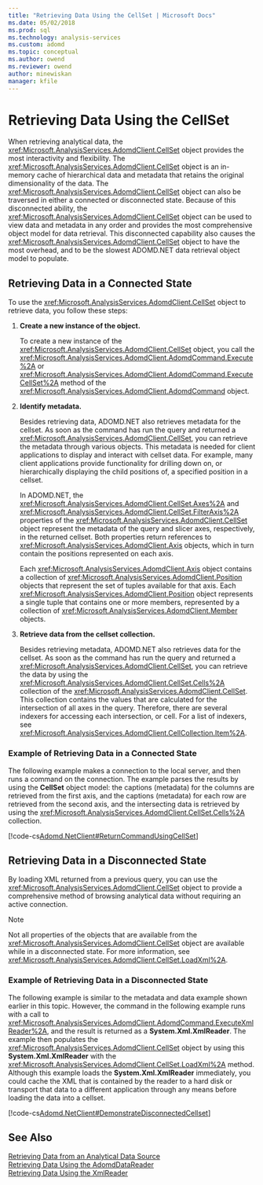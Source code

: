 ```yaml
---
title: "Retrieving Data Using the CellSet | Microsoft Docs"
ms.date: 05/02/2018
ms.prod: sql
ms.technology: analysis-services
ms.custom: adomd
ms.topic: conceptual
ms.author: owend
ms.reviewer: owend
author: minewiskan
manager: kfile
---
```

# Retrieving Data Using the CellSet
  When retrieving analytical data, the <xref:Microsoft.AnalysisServices.AdomdClient.CellSet> object provides the most interactivity and flexibility. The <xref:Microsoft.AnalysisServices.AdomdClient.CellSet> object is an in-memory cache of hierarchical data and metadata that retains the original dimensionality of the data. The <xref:Microsoft.AnalysisServices.AdomdClient.CellSet> object can also be traversed in either a connected or disconnected state. Because of this disconnected ability, the <xref:Microsoft.AnalysisServices.AdomdClient.CellSet> object can be used to view data and metadata in any order and provides the most comprehensive object model for data retrieval. This disconnected capability also causes the <xref:Microsoft.AnalysisServices.AdomdClient.CellSet> object to have the most overhead, and to be the slowest ADOMD.NET data retrieval object model to populate.  
  
## Retrieving Data in a Connected State  
 To use the <xref:Microsoft.AnalysisServices.AdomdClient.CellSet> object to retrieve data, you follow these steps:  
  
1.  **Create a new instance of the object.**  
  
     To create a new instance of the <xref:Microsoft.AnalysisServices.AdomdClient.CellSet> object, you call the <xref:Microsoft.AnalysisServices.AdomdClient.AdomdCommand.Execute%2A> or <xref:Microsoft.AnalysisServices.AdomdClient.AdomdCommand.ExecuteCellSet%2A> method of the <xref:Microsoft.AnalysisServices.AdomdClient.AdomdCommand> object.  
  
2.  **Identify metadata.**  
  
     Besides retrieving data, ADOMD.NET also retrieves metadata for the cellset. As soon as the command has run the query and returned a <xref:Microsoft.AnalysisServices.AdomdClient.CellSet>, you can retrieve the metadata through various objects. This metadata is needed for client applications to display and interact with cellset data. For example, many client applications provide functionality for drilling down on, or hierarchically displaying the child positions of, a specified position in a cellset.  
  
     In ADOMD.NET, the <xref:Microsoft.AnalysisServices.AdomdClient.CellSet.Axes%2A> and <xref:Microsoft.AnalysisServices.AdomdClient.CellSet.FilterAxis%2A> properties of the <xref:Microsoft.AnalysisServices.AdomdClient.CellSet> object represent the metadata of the query and slicer axes, respectively, in the returned cellset. Both properties return references to <xref:Microsoft.AnalysisServices.AdomdClient.Axis> objects, which in turn contain the positions represented on each axis.  
  
     Each <xref:Microsoft.AnalysisServices.AdomdClient.Axis> object contains a collection of <xref:Microsoft.AnalysisServices.AdomdClient.Position> objects that represent the set of tuples available for that axis. Each <xref:Microsoft.AnalysisServices.AdomdClient.Position> object represents a single tuple that contains one or more members, represented by a collection of <xref:Microsoft.AnalysisServices.AdomdClient.Member> objects.  
  
3.  **Retrieve data from the cellset collection.**  
  
     Besides retrieving metadata, ADOMD.NET also retrieves data for the cellset. As soon as the command has run the query and returned a <xref:Microsoft.AnalysisServices.AdomdClient.CellSet>, you can retrieve the data by using the <xref:Microsoft.AnalysisServices.AdomdClient.CellSet.Cells%2A> collection of the <xref:Microsoft.AnalysisServices.AdomdClient.CellSet>. This collection contains the values that are calculated for the intersection of all axes in the query. Therefore, there are several indexers for accessing each intersection, or cell. For a list of indexers, see <xref:Microsoft.AnalysisServices.AdomdClient.CellCollection.Item%2A>.  
  
### Example of Retrieving Data in a Connected State  
 The following example makes a connection to the local server, and then runs a command on the connection. The example parses the results by using the **CellSet** object model: the captions (metadata) for the columns are retrieved from the first axis, and the captions (metadata) for each row are retrieved from the second axis, and the intersecting data is retrieved by using the <xref:Microsoft.AnalysisServices.AdomdClient.CellSet.Cells%2A> collection.  
  
 [!code-cs[Adomd.NetClient#ReturnCommandUsingCellSet](../../analysis-services/multidimensional-models-adomd-net-client/codesnippet/csharp/retrieving-data-using-th_0_1.cs)]  
  
## Retrieving Data in a Disconnected State  
 By loading XML returned from a previous query, you can use the <xref:Microsoft.AnalysisServices.AdomdClient.CellSet> object to provide a comprehensive method of browsing analytical data without requiring an active connection.  
  
> [!NOTE]  
>  Not all properties of the objects that are available from the <xref:Microsoft.AnalysisServices.AdomdClient.CellSet> object are available while in a disconnected state. For more information, see <xref:Microsoft.AnalysisServices.AdomdClient.CellSet.LoadXml%2A>.  
  
### Example of Retrieving Data in a Disconnected State  
 The following example is similar to the metadata and data example shown earlier in this topic. However, the command in the following example runs with a call to <xref:Microsoft.AnalysisServices.AdomdClient.AdomdCommand.ExecuteXmlReader%2A>, and the result is returned as a **System.Xml.XmlReader**. The example then populates the <xref:Microsoft.AnalysisServices.AdomdClient.CellSet> object by using this **System.Xml.XmlReader** with the <xref:Microsoft.AnalysisServices.AdomdClient.CellSet.LoadXml%2A> method. Although this example loads the **System.Xml.XmlReader** immediately, you could cache the XML that is contained by the reader to a hard disk or transport that data to a different application through any means before loading the data into a cellset.  
  
 [!code-cs[Adomd.NetClient#DemonstrateDisconnectedCellset](../../analysis-services/multidimensional-models-adomd-net-client/codesnippet/csharp/retrieving-data-using-th_0_2.cs)]  
  
## See Also  
 [Retrieving Data from an Analytical Data Source](../../analysis-services/multidimensional-models-adomd-net-client/retrieving-data-from-an-analytical-data-source.md)   
 [Retrieving Data Using the AdomdDataReader](../../analysis-services/multidimensional-models-adomd-net-client/retrieving-data-using-the-adomddatareader.md)   
 [Retrieving Data Using the XmlReader](../../analysis-services/multidimensional-models-adomd-net-client/retrieving-data-using-the-xmlreader.md)  
  
  
